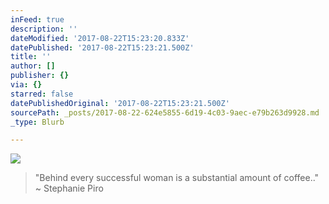 ```yaml
---
inFeed: true
description: ''
dateModified: '2017-08-22T15:23:20.833Z'
datePublished: '2017-08-22T15:23:21.500Z'
title: ''
author: []
publisher: {}
via: {}
starred: false
datePublishedOriginal: '2017-08-22T15:23:21.500Z'
sourcePath: _posts/2017-08-22-624e5855-6d19-4c03-9aec-e79b263d9928.md
_type: Blurb

---
```

![](https://the-grid-user-content.s3-us-west-2.amazonaws.com/d4bd3c34-87b4-4041-8539-74aac1ba1491.jpg)

> "Behind every successful woman is a substantial amount of coffee.." ~ Stephanie Piro